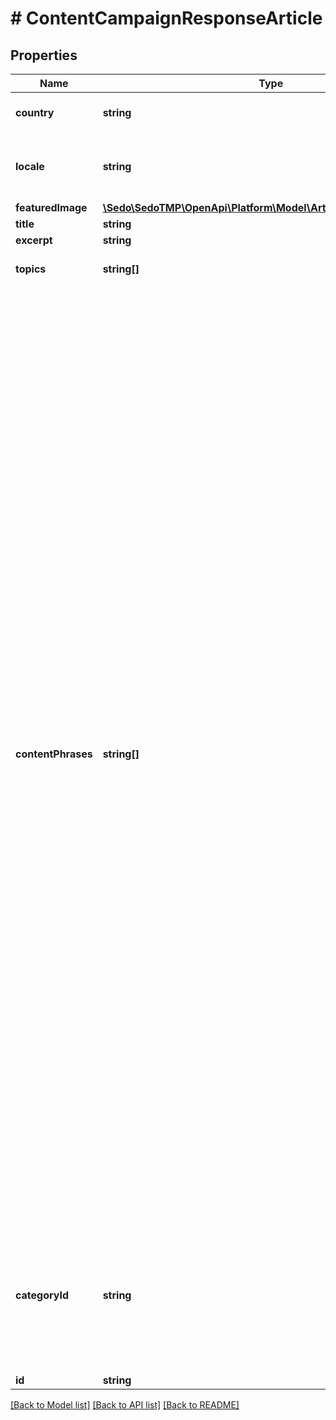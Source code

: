 # # ContentCampaignResponseArticle

## Properties

Name | Type | Description | Notes
------------ | ------------- | ------------- | -------------
**country** | **string** | Audience country (ISO code) | [optional]
**locale** | **string** | Audience language (Language tag formatted) | [optional]
**featuredImage** | [**\Sedo\SedoTMP\OpenApi\Platform\Model\ArticleDataFeaturedImage**](ArticleDataFeaturedImage.md) |  | [optional]
**title** | **string** |  | [optional]
**excerpt** | **string** |  | [optional]
**topics** | **string[]** | The topic to generate article about | [optional]
**contentPhrases** | **string[]** | - Content Phrases: This field allows partners to provide up to 5 key phrases that guide the content generation process. These phrases should expand on the content introduction while keeping the article aligned with the ad. For example, if the ad promotes \&quot;weight loss\&quot; the article should provide detailed weight loss advice, not general health tips or unrelated topics. - Usage: Generate 1-5 key phrases that expand on the content intro while keeping the article aligned with the ad. Ensure these phrases guide the creation of informative and well-structured sections that fully support the main topic. - Guidelines: Keep the content original, accurate, and relevant to the reader. Avoid making exaggerated claims or misleading statements. | [optional]
**categoryId** | **string** | Which category id does article belong to. List of available categories can be fetched from Content API categories endpoint. | [optional]
**id** | **string** |  | [optional]

[[Back to Model list]](../../README.md#models) [[Back to API list]](../../README.md#endpoints) [[Back to README]](../../README.md)
